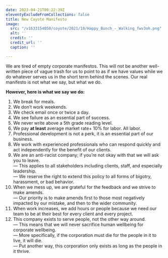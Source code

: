 ```yaml
---
date: 2023-04-21T00:22:39Z
eleventyExcludeFromCollections: false
title: New Coyote Manifesto
image:
  src: "/v1633154050/coyote/2021/10/Happy_Bunch_-_Walking_fwv3oh.png"
  alt: ''
  credit: ''
  credit_url: ''
  caption: ''

---
```

We are tired of empty corporate manifestos. This will not be another well-written piece of vague trash for us to point to as if we have values while we do whatever serves us in the short term behind the scenes. Our real manifesto is not what we say, but what we do.

**However, here is what we say we do:**

 1. We break for meals.
 2. We don’t work weekends.
 3. We check email once or twice a day.
 4. We see failure as an essential part of success.
 5. We never write above a 5th grade reading level.
 6. We pay **at least** average market rate+ 10% for labor. All labor.
 7. Professional development is not a perk, it is an essential part of our business.
 8. We work with experienced professionals who can respond quickly and act independently for the benefit of our clients.
 9. We are an anti-racist company; if you’re not okay with that we will ask you to leave.  
    — This applies to all stakeholders including clients, staff, and especially leadership.  
    — We reserve the right to extend this policy to all forms of bigotry, harassment, or bad behavior.
10. When we mess up, we are grateful for the feedback and we strive to make amends.  
    — Our priority is to make amends first to those most negatively impacted by our mistake, and then to the wider community.
11. When work increases, we add hours or people because we need our team to be at their best for every client and every project.
12. This company exists to serve people, not the other way around.  
    — This means that we will never sacrifice human wellbeing for corporate wellbeing.  
    — More specifically, if the corporation must die for the people in it to live, it will die.  
    — Put another way, this corporation only exists as long as the people in it thrive.